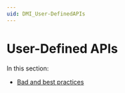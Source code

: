 ```yaml
---
uid: DMI_User-DefinedAPIs
---
```


# User-Defined APIs

In this section:

- [Bad and best practices](xref:UD_APIs_Bad_and_Best_Practices)
